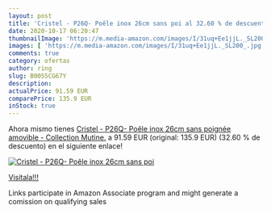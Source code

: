 ```yaml
---
layout: post
title: 'Cristel - P26Q- Poêle inox 26cm sans poi al 32.60 % de descuento'
date: 2020-10-17 06:20:47
thumbnailImage: 'https://m.media-amazon.com/images/I/31uq+Ee1jjL._SL200_.jpg'
images: [ 'https://m.media-amazon.com/images/I/31uq+Ee1jjL._SL200_.jpg' ]
comments: true
category: ofertas
author: ring
slug: B0055CG67Y
description:
actualPrice: 91.59 EUR
comparePrice: 135.9 EUR
inStock: true
---
```


Ahora mismo tienes [Cristel - P26Q- Poêle inox 26cm sans poignée amovible - Collection Mutine.](https://www.amazon.fr/dp/B0055CG67Y/?tag=tolees0d-21) a 91.59 EUR (original: 135.9 EUR) (32.60 %  de descuento) en el siguiente enlace!

[![Cristel - P26Q- Poêle inox 26cm sans poi](https://m.media-amazon.com/images/I/31uq+Ee1jjL._SL200_.jpg)](https://www.amazon.fr/dp/B0055CG67Y/?tag=tolees0d-21)

[Visítala!!!](https://www.amazon.fr/dp/B0055CG67Y/?tag=tolees0d-21)

Links participate in Amazon Associate program and might generate a comission on qualifying sales
